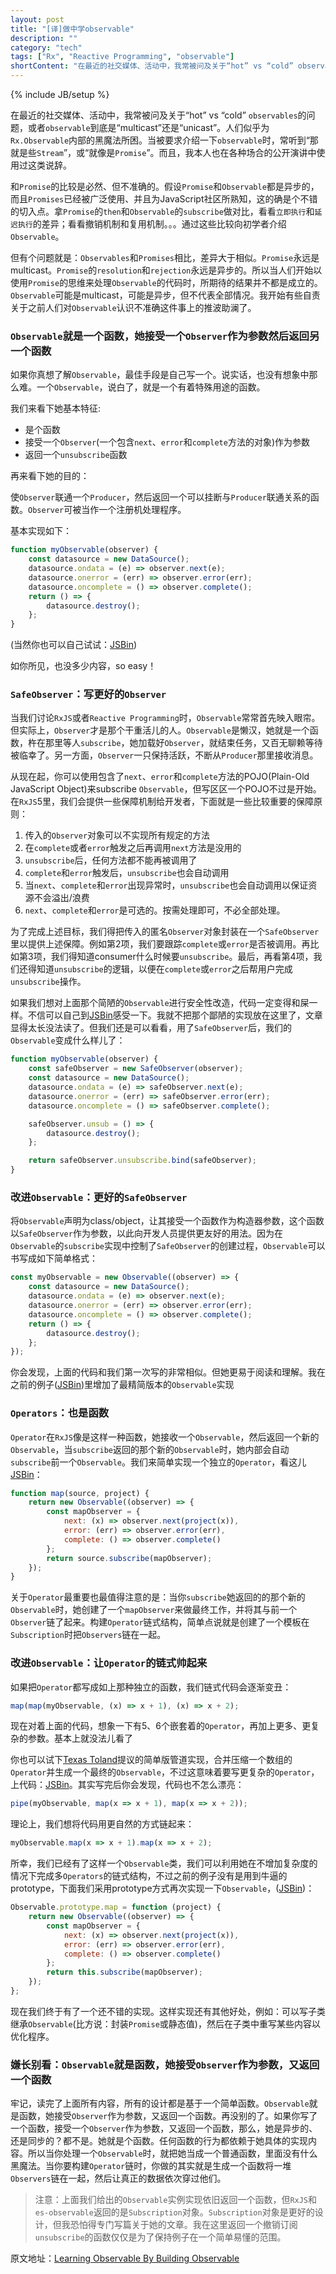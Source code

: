 ```yaml
---
layout: post
title: "[译]做中学observable"
description: ""
category: "tech"
tags: ["Rx", "Reactive Programming", "observable"]
shortContent: "在最近的社交媒体、活动中，我常被问及关于“hot” vs “cold” observables的问题，或者observable到底是“multicast”还是“unicast”。人们似乎为`Rx.Observable`内部的黑魔法所困。当被要求介绍一下observable时，人们常说：“那就是些Streams”，或“就像是Promises”。而且，我本人也在各种场合的公开演讲中使用过这类说辞。"
---
```

{% include JB/setup %}


在最近的社交媒体、活动中，我常被问及关于“hot” vs “cold” `observables`的问题，或者`observable`到底是“multicast”还是“unicast”。人们似乎为`Rx.Observable`内部的黑魔法所困。当被要求介绍一下`observable`时，常听到“那就是些`Stream`”，或“就像是`Promise`”。而且，我本人也在各种场合的公开演讲中使用过这类说辞。

和`Promise`的比较是必然、但不准确的。假设`Promise`和`Observable`都是异步的，而且`Promises`已经被广泛使用、并且为JavaScript社区所熟知，这的确是个不错的切入点。拿`Promise`的`then`和`Observable`的`subscribe`做对比，看看`立即执行`和`延迟执行`的差异；看看撤销机制和复用机制。。。通过这些比较向初学者介绍`Observable`。

但有个问题就是：`Observables`和`Promises`相比，差异大于相似。`Promise`永远是multicast。`Promise`的`resolution`和`rejection`永远是异步的。所以当人们开始以使用`Promise`的思维来处理`Observable`的代码时，所期待的结果并不都是成立的。`Observable`可能是multicast，可能是异步，但不代表全部情况。我开始有些自责关于之前人们对`Observable`认识不准确这件事上的推波助澜了。


### `Observable`就是一个函数，她接受一个`Observer`作为参数然后返回另一个函数 ###

如果你真想了解`Observable`，最佳手段是自己写一个。说实话，也没有想象中那么难。一个`Observable`，说白了，就是一个有着特殊用途的函数。

我们来看下她基本特征:

* 是个函数
* 接受一个`Observer`(一个包含`next`、`error`和`complete`方法的对象)作为参数
* 返回一个`unsubscribe`函数

再来看下她的目的：

使`Observer`联通一个`Producer`，然后返回一个可以挂断与`Producer`联通关系的函数。`Observer`可被当作一个注册机处理程序。


基本实现如下：

```javascript
function myObservable(observer) {
    const datasource = new DataSource();
    datasource.ondata = (e) => observer.next(e);
    datasource.onerror = (err) => observer.error(err);
    datasource.oncomplete = () => observer.complete();
    return () => {
        datasource.destroy();
    };
}
```

(当然你也可以自己试试：[JSBin](http://jsbin.com/yazedu/1/edit?js,console,output))

如你所见，也没多少内容，so easy！

### `SafeObserver`：写更好的`Observer` ###

当我们讨论`RxJS`或者`Reactive Programming`时，`Observable`常常首先映入眼帘。但实际上，`Observer`才是那个干重活儿的人。`Observable`是懒汉，她就是一个函数，杵在那里等人`subscribe`，她加载好`Observer`，就结束任务，又百无聊赖等待被临幸了。另一方面，`Observer`一只保持活跃，不断从`Producer`那里接收消息。

从现在起，你可以使用包含了`next`、`error`和`complete`方法的POJO(Plain-Old JavaScript Object)来subscribe `Observable`，但写区区一个POJO不过是开始。在`RxJS`5里，我们会提供一些保障机制给开发者，下面就是一些比较重要的保障原则：

1. 传入的`Observer`对象可以不实现所有规定的方法
2. 在`complete`或者`error`触发之后再调用`next`方法是没用的
3. `unsubscribe`后，任何方法都不能再被调用了
4. `complete`和`error`触发后，`unsubscribe`也会自动调用
5. 当`next`、`complete`和`error`出现异常时，`unsubscribe`也会自动调用以保证资源不会溢出/浪费
6. `next`、`complete`和`error`是可选的。按需处理即可，不必全部处理。

为了完成上述目标，我们得把传入的匿名`Observer`对象封装在一个`SafeObserver`里以提供上述保障。例如第2项，我们要跟踪`complete`或`error`是否被调用。再比如第3项，我们得知道consumer什么时候要`unsubscribe`。最后，再看第4项，我们还得知道`unsubscribe`的逻辑，以便在`complete`或`error`之后帮用户完成`unsubscribe`操作。

如果我们想对上面那个简陋的`Observable`进行安全性改造，代码一定变得和屎一样。不信可以自己到[JSBin](http://jsbin.com/kezejiy/2/edit?js,console,output)感受一下。我就不把那个鄙陋的实现放在这里了，文章显得太长没法读了。但我们还是可以看看，用了`SafeObserver`后，我们的`Observable`变成什么样儿了：


```javascript
function myObservable(observer) {
    const safeObserver = new SafeObserver(observer);
    const datasource = new DataSource();
    datasource.ondata = (e) => safeObserver.next(e);
    datasource.onerror = (err) => safeObserver.error(err);
    datasource.oncomplete = () => safeObserver.complete();

    safeObserver.unsub = () => {
        datasource.destroy();
    };

    return safeObserver.unsubscribe.bind(safeObserver);
}
```

### 改进`Observable`：更好的`SafeObserver` ###

将`Observable`声明为class/object，让其接受一个函数作为构造器参数，这个函数以`SafeObserver`作为参数，以此向开发人员提供更友好的用法。因为在`Observable`的`subscribe`实现中控制了`SafeObserver`的创建过程，`Observable`可以书写成如下简单格式：

```javascript
const myObservable = new Observable((observer) => {
    const datasource = new DataSource();
    datasource.ondata = (e) => observer.next(e);
    datasource.onerror = (err) => observer.error(err);
    datasource.oncomplete = () => observer.complete();
    return () => {
        datasource.destroy();
    };
});
```

你会发现，上面的代码和我们第一次写的非常相似。但她更易于阅读和理解。我在之前的例子([JSBin](http://jsbin.com/depeka/5/edit?js,console,output))里增加了最精简版本的`Observable`实现

### `Operators`：也是函数 ###

`Operator`在`RxJS`像是这样一种函数，她接收一个`Observable`，然后返回一个新的`Observable`，当`subscribe`返回的那个新的`Observable`时，她内部会自动`subscribe`前一个`Observable`。我们来简单实现一个独立的`Operator`，看这儿[JSBin](http://jsbin.com/xavaga/2/edit?js,console,output)：

```javascript
function map(source, project) {
    return new Observable((observer) => {
        const mapObserver = {
            next: (x) => observer.next(project(x)),
            error: (err) => observer.error(err),
            complete: () => observer.complete()
        };
        return source.subscribe(mapObserver);
    });
}
```

关于`Operator`最重要也最值得注意的是：当你`subscribe`她返回的的那个新的`Observable`时，她创建了一个`mapObserver`来做最终工作，并将其与前一个`Observer`链了起来。构建`Operator`链式结构，简单点说就是创建了一个模板在`Subscription`时把`Observers`链在一起。


### 改进`Observable`：让`Operator`的链式帅起来 ###

如果把`Operator`都写成如上那种独立的函数，我们链式代码会逐渐变丑：

```javascript
map(map(myObservable, (x) => x + 1), (x) => x + 2);
```

现在对着上面的代码，想象一下有5、6个嵌套着的`Operator`，再加上更多、更复杂的参数。基本上就没法儿看了

你也可以试下[Texas Toland](https://twitter.com/AppShipIt/status/701806357012471809)提议的简单版管道实现，合并压缩一个数组的`Operator`并生成一个最终的`Observable`，不过这意味着要写更复杂的`Operator`，上代码：[JSBin](http://jsbin.com/vipuqiq/6/edit?js,console,output)。其实写完后你会发现，代码也不怎么漂亮：

```javascript
pipe(myObservable, map(x => x + 1), map(x => x + 2));
```

理论上，我们想将代码用更自然的方式链起来：

```javascript
myObservable.map(x => x + 1).map(x => x + 2);
```

所幸，我们已经有了这样一个`Observable`类，我们可以利用她在不增加复杂度的情况下完成多`Operators`的链式结构，不过之前的例子没有是用到牛逼的prototype，下面我们采用prototype方式再次实现一下`Observable`，([JSBin](http://jsbin.com/quqibe/edit?js,console,output))：

```javascript
Observable.prototype.map = function (project) {
    return new Observable((observer) => {
        const mapObserver = {
            next: (x) => observer.next(project(x)),
            error: (err) => observer.error(err),
            complete: () => observer.complete()
        };
        return this.subscribe(mapObserver);
    });
};
```

现在我们终于有了一个还不错的实现。这样实现还有其他好处，例如：可以写子类继承`Observable`(比方说：封装`Promise`或静态值)，然后在子类中重写某些内容以优化程序。


### 嫌长别看：`Observable`就是函数，她接受`Observer`作为参数，又返回一个函数 ###

牢记，读完了上面所有内容，所有的设计都是基于一个简单函数。`Observable`就是函数，她接受`Observer`作为参数，又返回一个函数。再没别的了。如果你写了一个函数，接受一个`Observer`作为参数，又返回一个函数，那么，她是异步的、还是同步的？都不是。她就是个函数。任何函数的行为都依赖于她具体的实现内容。所以当你处理一个`Observable`时，就把她当成一个普通函数，里面没有什么黑魔法。当你要构建`Operator`链时，你做的其实就是生成一个函数将一堆`Observers`链在一起，然后让真正的数据依次穿过他们。

>注意：上面我们给出的`Observable`实例实现依旧返回一个函数，但`RxJS`和`es-observable`返回的是`Subscription`对象。`Subscription`对象是更好的设计，但我恐怕得专门写篇关于她的文章。我在这里返回一个撤销订阅`unsubscribe`的函数仅仅是为了保持例子在一个简单易懂的范围。


原文地址：[Learning Observable By Building Observable](https://medium.com/@benlesh/learning-observable-by-building-observable-d5da57405d87#.7m5mee38d)
